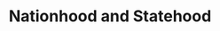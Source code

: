 ---
title: Nationhood and Statehood

subject: Social Studies
category: Common Core Basics
chapter: 8
section: 8.4
tag: Geography

excerpt: "The world is not naturally divided into nations or states. Changing borders reflect the conflicts and the cooperation that have occurred between groups of people throughout history."

source:
- title: Common Core Basics
  subject: Social Studies
  chapter: 8
  toc_type: Lesson
  toc_number: 8.4
  pages: 

objectives:

skills:
- core: 
- reading: 

vocabulary:

key_concept:
---